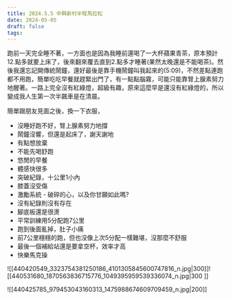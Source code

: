 ```yaml
---
title: 2024.5.5 中興新村半程馬拉松
date: 2024-05-05
draft: false
tags:
---
```

跑前一天完全睡不著，一方面也是因為我睡前還喝了一大杯蘋果青茶，原本預計12.點多就要上床了，後來翻來覆去直到2.點多才睡著(果然太晚還是不能喝茶)。然後我還忘記開傳統鬧鐘，還好最後是靠手機鬧鐘叫我起來的(5:09)，不然差點連跑都不用跑，簡單吃吃早餐就趕緊出門了，有一點點腦霧，可能只能靠腎上腺素努力地醒著。一路上完全沒有紅綠燈，超級有趣，原來這麼早是還沒有紅綠燈的，所以變成我人生第一次半飆車是在清晨。

簡單跟朋友見面之後，換一下衣服，

- 沒睡好跑不好，腎上腺素努力地撐
- 鬧鐘沒響，但還是起床了，謝天謝地
- 有點想放棄
- 不能先喝舒跑
- 悠閒的早餐
- 體感快很多
- 突破紀錄，十公里1小內
- 膝蓋沒受傷
- 激勵系統 - 破碎的心，以及你甘願如此嗎?
- 沒有紀錄則沒有存在
- 腳底板還是很燙
- 平常訓練用5分配跑7公里
- 跑到後面亂掉，肚子小痛
- 前7公里穩穩的跑，但也沒像上次5分配一樣難堪，沒那麼不舒服
- 最後一個補給站還是要拿空杯，效率才高
- 快樂馬克操


![[440420549_3323754381250186_4101305845600747816_n.jpg|300]]![[440531680_1870563836715776_1049395959539336074_n.jpg|300 ]]

![[440425785_979453043160313_1475988674609709459_n.jpg|200]]